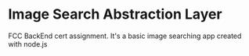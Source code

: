 # Image Search Abstraction Layer
FCC BackEnd cert assignment. It's a basic image searching app created with node.js
